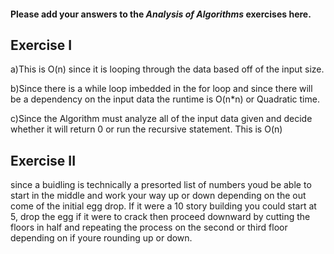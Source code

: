 #### Please add your answers to the ***Analysis of  Algorithms*** exercises here.

## Exercise I

a)This is O(n) since it is looping through the data based off of the input size. 


b)Since there is a while loop imbedded in the for loop and since there will be a dependency on the input data the runtime is O(n*n) or Quadratic time. 



c)Since the Algorithm must analyze all of the input data given and decide whether it will return 0 or run the recursive statement. This is O(n)

## Exercise II

since a buidling is technically a presorted list of numbers youd be able to start in the middle and work your way up or down depending on the out come of the initial egg drop. If it were a 10 story building you could start at 5, drop the egg if it were to crack then proceed downward by cutting the floors in half and repeating the process on the second or third floor depending on if youre rounding up or down. 

